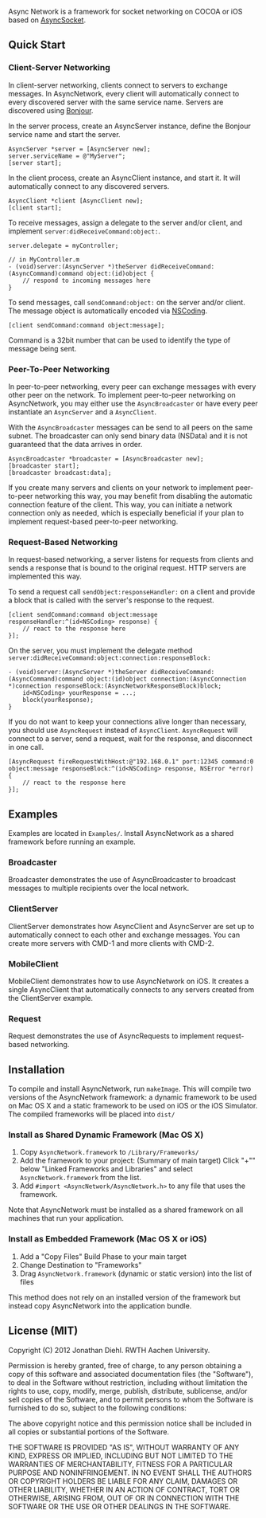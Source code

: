 Async Network is a framework for socket networking on COCOA or iOS based on
[AsyncSocket](https://github.com/robbiehanson/CocoaAsyncSocket).

## Quick Start

### Client-Server Networking

In client-server networking, clients connect to servers to exchange messages.
In AsyncNetwork, every client will automatically connect to every discovered
server with the same service name. Servers are discovered using
[Bonjour](http://developer.apple.com/library/mac/#documentation/Cocoa/Conceptual/NetServices/Articles/about.html).

In the server process, create an AsyncServer instance, define the Bonjour
service name and start the server.

```objc
AsyncServer *server = [AsyncServer new];
server.serviceName = @"MyServer";
[server start];
```

In the client process, create an AsyncClient instance, and start it. It will
automatically connect to any discovered servers.

```objc
AsyncClient *client [AsyncClient new];
[client start];
```

To receive messages, assign a delegate to the server and/or client, and
implement `server:didReceiveCommand:object:`.

```objc
server.delegate = myController;

// in MyController.m
- (void)server:(AsyncServer *)theServer didReceiveCommand:(AsyncCommand)command object:(id)object {
    // respond to incoming messages here
}
````

To send messages, call `sendCommand:object:` on the server and/or client. The
message object is automatically encoded via
[NSCoding](https://developer.apple.com/library/mac/#documentation/Cocoa/Reference/Foundation/Protocols/NSCoding_Protocol/Reference/Reference.html).

```objc
[client sendCommand:command object:message];
```

Command is a 32bit number that can be used to identify the type of message being sent.

### Peer-To-Peer Networking

In peer-to-peer networking, every peer can exchange messages with every other
peer on the network. To implement peer-to-peer networking on AsyncNetwork, you
may either use the `AsyncBroadcaster` or have every peer instantiate an
`AsyncServer` and a `AsyncClient`.

With the `AsyncBroadcaster` messages can be send to all peers on the same
subnet. The broadcaster can only send binary data (NSData) and it is not
guaranteed that the data arrives in order.

```objc
AsyncBroadcaster *broadcaster = [AsyncBroadcaster new];
[broadcaster start];
[broadcaster broadcast:data];
```

If you create many servers and clients on your network to implement
peer-to-peer networking this way, you may benefit from disabling the
automatic connection feature of the client. This way, you can initiate a
network connection only as needed, which is especially beneficial if your
plan to implement request-based peer-to-peer networking.

### Request-Based Networking

In request-based networking, a server listens for requests from clients and
sends a response that is bound to the original request. HTTP servers are
implemented this way.

To send a request call `sendObject:responseHandler:` on a client and provide a
block that is called with the server's response to the request.

```objc
[client sendCommand:command object:message responseHandler:^(id<NSCoding> response) {
    // react to the response here
}];
```

On the server, you must implement the delegate method
`server:didReceiveCommand:object:connection:responseBlock:`

```objc
- (void)server:(AsyncServer *)theServer didReceiveCommand:(AsyncCommand)command object:(id)object connection:(AsyncConnection *)connection responseBlock:(AsyncNetworkResponseBlock)block;
	id<NSCoding> yourResponse = ...;
	block(yourResponse);
}
```

If you do not want to keep your connections alive longer than necessary, you
should use `AsyncRequest` instead of `AsyncClient`. `AsyncRequest` will connect
to a server, send a request, wait for the response, and disconnect in one call.

```objc
[AsyncRequest fireRequestWithHost:@"192.168.0.1" port:12345 command:0 object:message responseBlock:^(id<NSCoding> response, NSError *error) {
    // react to the response here
}];
```

## Examples

Examples are located in `Examples/`. Install AsyncNetwork as a shared framework
before running an example.

### Broadcaster

Broadcaster demonstrates the use of AsyncBroadcaster to broadcast messages to
multiple recipients over the local network.

### ClientServer

ClientServer demonstrates how AsyncClient and AsyncServer are set up to
automatically connect to each other and exchange messages. You can create
more servers with CMD-1 and more clients with CMD-2.

### MobileClient

MobileClient demonstrates how to use AsyncNetwork on iOS. It creates a single
AsyncClient that automatically connects to any servers created from
the ClientServer example.

### Request

Request demonstrates the use of AsyncRequests to implement request-based
networking.


## Installation

To compile and install AsyncNetwork, run `makeImage`. This will compile two
versions of the AsyncNetwork framework: a dynamic framework to be used on Mac
OS X and a static framework to be used on iOS or the iOS Simulator. The
compiled frameworks will be placed into `dist/`

### Install as Shared Dynamic Framework (Mac OS X)

1. Copy `AsyncNetwork.framework` to `/Library/Frameworks/`
2. Add the framework to your project: (Summary of main target) Click "+"" below
   "Linked Frameworks and Libraries" and select `AsyncNetwork.framework` from the
   list.
3. Add `#import <AsyncNetwork/AsyncNetwork.h>` to any file that uses the
   framework.

Note that AsyncNetwork must be installed as a shared framework on all machines
that run your application.

### Install as Embedded Framework (Mac OS X or iOS)

1. Add a "Copy Files" Build Phase to your main target
2. Change Destination to "Frameworks"
3. Drag `AsyncNetwork.framework` (dynamic or static version) into the list of files

This method does not rely on an installed version of the framework but instead
copy AsyncNetwork into the application bundle.


## License (MIT)

Copyright (C) 2012 Jonathan Diehl. RWTH Aachen University.

Permission is hereby granted, free of charge, to any person obtaining a copy of
this software and associated documentation files (the "Software"), to deal in
the Software without restriction, including without limitation the rights to
use, copy, modify, merge, publish, distribute, sublicense, and/or sell copies
of the Software, and to permit persons to whom the Software is furnished to do
so, subject to the following conditions:

The above copyright notice and this permission notice shall be included in all
copies or substantial portions of the Software.

THE SOFTWARE IS PROVIDED "AS IS", WITHOUT WARRANTY OF ANY KIND, EXPRESS OR
IMPLIED, INCLUDING BUT NOT LIMITED TO THE WARRANTIES OF MERCHANTABILITY,
FITNESS FOR A PARTICULAR PURPOSE AND NONINFRINGEMENT. IN NO EVENT SHALL THE
AUTHORS OR COPYRIGHT HOLDERS BE LIABLE FOR ANY CLAIM, DAMAGES OR OTHER
LIABILITY, WHETHER IN AN ACTION OF CONTRACT, TORT OR OTHERWISE, ARISING FROM,
OUT OF OR IN CONNECTION WITH THE SOFTWARE OR THE USE OR OTHER DEALINGS IN THE
SOFTWARE.